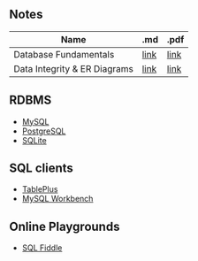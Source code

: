 ## Notes
<!-- Table with .md and .pdf links -->
| Name                         | .md                                       | .pdf                                       |
| ---------------------------- | ----------------------------------------- | ------------------------------------------ |
| Database Fundamentals        | [link](notes/01-database-fundamentals.md) | [link](notes/01-database-fundamentals.pdf) |
| Data Integrity & ER Diagrams | [link](notes/02-integrity-er-diagram.md)  | [link](notes/02-integrity-er-diagram.pdf)  |

## RDBMS
* [MySQL](https://www.mysql.com/)
* [PostgreSQL](https://www.postgresql.org/)
* [SQLite](https://www.sqlite.org/)

## SQL clients
* [TablePlus](https://www.tableplus.com/)
* [MySQL Workbench](https://www.mysql.com/products/workbench/)

## Online Playgrounds
* [SQL Fiddle](http://sqlfiddle.com/)
